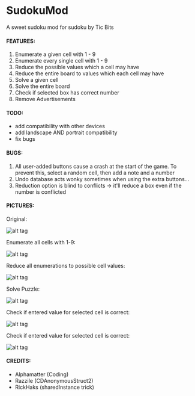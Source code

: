 # SudokuMod

A sweet sudoku mod for sudoku by Tic Bits

<h4>FEATURES:</h4>

1. Enumerate a given cell with 1 - 9
2. Enumerate every single cell with 1 - 9
3. Reduce the possible values which a cell may have
4. Reduce the entire board to values which each cell may have
5. Solve a given cell
6. Solve the entire board
7. Check if selected box has correct number
8. Remove Advertisements

<h4>TODO:</h4>

- add compatibility with other devices
- add landscape AND portrait compatibility
- fix bugs

<h4>BUGS:</h4>

1. All user-added buttons cause a crash at the start of the game. To prevent this, select a random cell, then add a note and a number
2. Undo database acts wonky sometimes when using the extra buttons...
3. Reduction option is blind to conflicts -> it'll reduce a box even if the number is conflicted

<h4>PICTURES:</h4>

Original:

![alt tag](https://raw.github.com/AlphaMatterr/SudokuMod/master/Pictures/Before.PNG)

Enumerate all cells with 1-9:

![alt tag](https://raw.github.com/AlphaMatterr/SudokuMod/master/Pictures/Enum_All.PNG)

Reduce all enumerations to possible cell values:

![alt tag](https://raw.github.com/AlphaMatterr/SudokuMod/master/Pictures/Reduce_All.PNG)

Solve Puzzle:

![alt tag](https://raw.github.com/AlphaMatterr/SudokuMod/master/Pictures/Solve_Puzzle.PNG)

Check if entered value for selected cell is correct:

![alt tag](https://raw.github.com/AlphaMatterr/SudokuMod/master/Pictures/CheckCell_Right.PNG)

Check if entered value for selected cell is correct:

![alt tag](https://raw.github.com/AlphaMatterr/SudokuMod/master/Pictures/CheckCell_Wrong.PNG)


<h4>CREDITS:</h4>

- Alphamatter (Coding)
- Razzile (CDAnonymousStruct2)
- RickHaks (sharedInstance trick)
